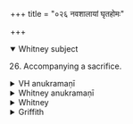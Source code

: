 +++
title = "०२६ नवशालायां घृतहोमः"

+++
<details open><summary>Whitney subject</summary>

26. Accompanying a sacrifice.
</details>

<details><summary>VH anukramaṇī</summary>

नवशालायां घृतहोमः।  
१२ ब्रह्म। वास्तोष्पतिः, १ अग्निः, २ सविता, ३,११ इन्द्रः, ४ निविदः, ५ मरुतः, ६ अदितिः, ७ विष्णुः, ८ त्वष्टा, ९ भगः, १० सोमः, १२ अश्विनौ, बृहस्पतिः। १, ५ द्विपदार्षी उष्णिक्, २,४,६,७,८,१०,११ द्विपदा प्राजापत्या बृहती, ३ त्रिपदा विराड् गायत्री, ९ त्रिपदा पिपीलिकमध्या पुरउष्णिक्,(१-११ एकावसाना) १२ परातिशक्वरपी चतुष्पदा जगती।
</details>

<details><summary>Whitney anukramaṇī</summary>

[Brahman.—dvādaśakam. vāstoṣpatyam uta mantroktabahudevatyam. 1, 5. 2-p. ārcy uṣṇih; 2, 4, 6, 7, 8, 10, 11. 2-p. prājāpatyā bṛhatī; 3. 3-p. virāḍ gāyatrī; 9. 3-p. pipīlikamadhyā purauṣṇih: 1-11. ekāvasāna; 12. parātiśakvarī 4-p.jagatī.]
</details>

<details><summary>Whitney</summary>

### Comment
⌊Partly unmetrical.⌋ Found also in Pāipp. ix. (in verse-order 1-3, 5, 4, 6-8, 11, 10, 9, 12). Quoted in Kāuś. 23. 1, in a ceremony of consecration of a new house, and given in the paddhati (see note to Kāuś. 19. i) among the puṣṭika mantras. Used in Vāit. 16. 6 in counteracting an enemy's soma-offering (agniṣṭoma); and vs. 12 a, b in 19. 4, also in the agniṣṭoma, with a cup for the Aśvins. Neither treatise teaches us anything whatever as to the real meaning of the hymn. The matter is in considerable part metrical, though in part also too irregular to be so called.


### Translations
Translated: Ludwig, p. 27; Griffith, i. 231; Weber, xviii. 267.
</details>

<details><summary>Griffith</summary>

A hymn of invitation to the gods
</details>

